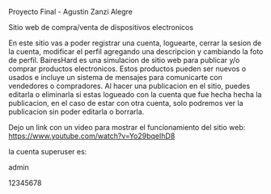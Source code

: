 Proyecto Final - Agustin Zanzi Alegre

Sitio web de compra/venta de dispositivos electronicos

En este sitio vas a poder registrar una cuenta, loguearte, cerrar la sesion de la cuenta, modificar el perfil agregando una descripcion y cambiando la foto de perfil.
BairesHard es una simulacion de sitio web para publicar y/o comprar productos electronicos. Estos productos pueden ser nuevos o usados e incluye un sistema de mensajes para comunicarte con vendedores o compradores. Al hacer una publicacion en el sitio, puedes editarla o eliminarla si estas logueado con la cuenta que fue hecha hecha la publicacion, en el caso de estar con otra cuenta, solo podremos ver la publicacion sin poder editarla o borrarla.

Dejo un link con un video para mostrar el funcionamiento del sitio web: https://www.youtube.com/watch?v=Yo29bqeIhD8

la cuenta superuser es:

admin

12345678

